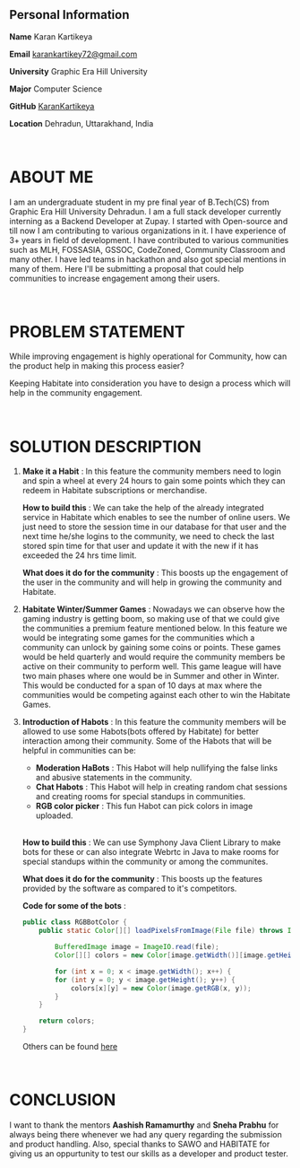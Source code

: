 # 

## Personal Information

**Name** Karan Kartikeya

**Email** karankartikey72@gmail.com

**University** Graphic Era Hill University

**Major** Computer Science

**GitHub** [<u>KaranKartikeya</u>](https://github.com/karankartikeya)

**Location** Dehradun, Uttarakhand, India


</br>

# ABOUT ME

I am an undergraduate student in my pre final year of B.Tech(CS) from Graphic Era Hill University Dehradun. I am a full stack developer currently interning as a Backend Developer at Zupay.
I started with Open-source and till now I am contributing to various organizations in it. I have experience of 3+ years in field of development. 
I have contributed to various communities such as MLH, FOSSASIA, GSSOC, CodeZoned, Community Classroom and many other. I have led teams in hackathon and also got special mentions in many of them. 
Here I'll be submitting a proposal that could help communities to increase engagement among their users.

</br>

# PROBLEM STATEMENT 

While improving engagement is highly operational for Community, how can the product help in making this process easier?

Keeping Habitate into consideration you have to design a process which will help in the community engagement.

</BR>

# SOLUTION DESCRIPTION

1. **Make it a Habit** : In this feature the community members need to login and spin a wheel at every 24 hours to gain some points which they can redeem in Habitate subscriptions or merchandise.

    **How to build this** : We can take the help of the already integrated service in Habitate which enables to see the number of online users. We just need to store the session time in our database for that user and the next time he/she logins to the community, we need to check the last stored spin time for that user and update it with the new if it has exceeded the 24 hrs time limit.

     **What does it do for the community** : This boosts up the engagement of the user in the community and will help in growing the community and Habitate.

2.  **Habitate Winter/Summer Games** :  Nowadays we can observe how the gaming industry is getting boom, so making use of that we could give the communities a premium feature mentioned below. 
        In this feature we would be integrating some games for the communities which a community can unlock by gaining some coins or points. These games would be held quarterly and would require the community members be active on their community to perform well.
        This game league will have two main phases where one would be in Summer and other in Winter. This would be conducted for a span of 10 days at max where the communities would be competing against each other to win the Habitate Games.

3. **Introduction of Habots** : In this feature the community members will be allowed to use some Habots(bots offered by Habitate) for better interaction among their community. Some of the Habots that will be helpful in communities can be:

    * **Moderation HaBots** : This Habot will help nullifying the false links and abusive statements in the community.
    * **Chat Habots** : This Habot will help in creating random chat sessions and creating rooms for special standups in communities.
    * **RGB color picker** : This fun Habot can pick colors in image uploaded.

    </br>

    **How to build this** : We can use Symphony Java Client Library to make bots for these or can also integrate Webrtc in Java to make rooms for special standups within the community or among the communites.

    **What does it do for the community** : This boosts up the features provided by the software as compared to it's competitors.

    **Code for some of the bots** : 

    ```java
    public class RGBBotColor {
        public static Color[][] loadPixelsFromImage(File file) throws IOException {

            BufferedImage image = ImageIO.read(file);
            Color[][] colors = new Color[image.getWidth()][image.getHeight()];

            for (int x = 0; x < image.getWidth(); x++) {
            for (int y = 0; y < image.getHeight(); y++) {
                colors[x][y] = new Color(image.getRGB(x, y));
            }
        }

        return colors;
    }
    ```
    Others can be found [here](https://github.com/karankartikeya/Habots.git)

  </br>

# CONCLUSION
I want to thank the mentors **Aashish Ramamurthy** and **Sneha Prabhu** for always being there whenever we had any query regarding the submission and product handling.
Also, special thanks to SAWO and HABITATE for giving us an oppurtunity to test our skills as a developer and product tester.

